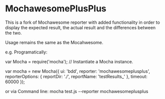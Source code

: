 # MochawesomePlusPlus
This is a fork of Mochawesome reporter with added functionality in order to display the expected result, the actual result and the differences between the two.

Usage remains the same as the Mocahwesome.

e.g. Programatically:

var Mocha = require('mocha');
// Instantiate a Mocha instance.

var mocha = new Mocha({
    ui: 'bdd',
    reporter: 'mochawesomeplusplus',
    reporterOptions: {
    reportDir: './',
    reportName: 'testResults_'
    },
    timeout: 60000
    });

or via Command line:
mocha test.js --reporter mochawesomeplusplus

